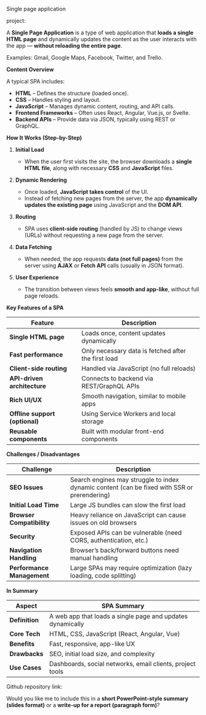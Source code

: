 Single page application

project:

A **Single Page Application** is a type of web application that **loads a single HTML page** and dynamically updates the content as the user interacts with the app — **without reloading the entire page**.

Examples: Gmail, Google Maps, Facebook, Twitter, and Trello.

 **Content Overview**

A typical SPA includes:

* **HTML** – Defines the structure (loaded once).
* **CSS** – Handles styling and layout.
* **JavaScript** – Manages dynamic content, routing, and API calls.
* **Frontend Frameworks** – Often uses React, Angular, Vue.js, or Svelte.
* **Backend APIs** – Provide data via JSON, typically using REST or GraphQL.

 **How It Works (Step-by-Step)**

1. **Initial Load**

   * When the user first visits the site, the browser downloads a **single HTML file**, along with necessary **CSS** and **JavaScript** files.

2. **Dynamic Rendering**

   * Once loaded, **JavaScript takes control** of the UI.
   * Instead of fetching new pages from the server, the app **dynamically updates the existing page** using JavaScript and the **DOM API**.

3. **Routing**

   * SPA uses **client-side routing** (handled by JS) to change views (URLs) without requesting a new page from the server.

4. **Data Fetching**

   * When needed, the app requests **data (not full pages)** from the server using **AJAX** or **Fetch API** calls (usually in JSON format).

5. **User Experience**

   * The transition between views feels **smooth and app-like**, without full page reloads.

 **Key Features of a SPA**

| Feature                        | Description                                         |
| ------------------------------ | --------------------------------------------------- |
| **Single HTML page**           | Loads once, content updates dynamically             |
| **Fast performance**           | Only necessary data is fetched after the first load |
| **Client-side routing**        | Handled via JavaScript (no full reloads)            |
| **API-driven architecture**    | Connects to backend via REST/GraphQL APIs           |
| **Rich UI/UX**                 | Smooth navigation, similar to mobile apps           |
| **Offline support (optional)** | Using Service Workers and local storage             |
| **Reusable components**        | Built with modular front-end components             |

 **Challenges / Disadvantages**

| Challenge                  | Description                                                                                  |
| -------------------------- | -------------------------------------------------------------------------------------------- |
| **SEO Issues**             | Search engines may struggle to index dynamic content (can be fixed with SSR or prerendering) |
| **Initial Load Time**      | Large JS bundles can slow the first load                                                     |
| **Browser Compatibility**  | Heavy reliance on JavaScript can cause issues on old browsers                                |
| **Security**               | Exposed APIs can be vulnerable (need CORS, authentication, etc.)                             |
| **Navigation Handling**    | Browser’s back/forward buttons need manual handling                                          |
| **Performance Management** | Large SPAs may require optimization (lazy loading, code splitting)                           |

 **In Summary**

| Aspect         | SPA Summary                                                |
| -------------- | ---------------------------------------------------------- |
| **Definition** | A web app that loads a single page and updates dynamically |
| **Core Tech**  | HTML, CSS, JavaScript (React, Angular, Vue)                |
| **Benefits**   | Fast, responsive, app-like UX                              |
| **Drawbacks**  | SEO, initial load size, and complexity                     |
| **Use Cases**  | Dashboards, social networks, email clients, project tools  |

Github repository link:

Would you like me to include this in a **short PowerPoint-style summary (slides format)** or a **write-up for a report (paragraph form)**?
